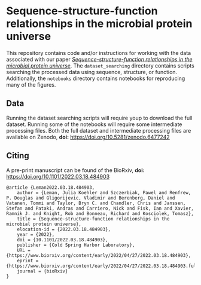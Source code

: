 # Sequence-structure-function relationships in the microbial protein universe

This repository contains code and/or instructions for working with the data associated with our paper [_Sequence-structure-function relationships in the microbial protein universe_](https://doi.org/10.1101/2022.03.18.484903).
The `dataset_searching` directory contains scripts searching the processed data using sequence, structure, or function.
Additionally, the `notebooks` directory contains notebooks for reproducing many of the figures.

## Data
Running the dataset searching scripts will require youp to download the full dataset.
Running some of the notebooks will require some intermediate processing files.
Both the full dataset and intermediate processing files are available on Zenodo, __doi:__ https://doi.org/10.5281/zenodo.6477242

## Citing
A pre-print manuscript can be found of the BioRxiv, __doi:__ https://doi.org/10.1101/2022.03.18.484903 
```
@article {Leman2022.03.18.484903,
	author = {Leman, Julia Koehler and Szczerbiak, Pawel and Renfrew, P. Douglas and Gligorijevic, Vladimir and Berenberg, Daniel and Vatanen, Tommi and Taylor, Bryn C. and Chandler, Chris and Janssen, Stefan and Pataki, Andras and Carriero, Nick and Fisk, Ian and Xavier, Ramnik J. and Knight, Rob and Bonneau, Richard and Kosciolek, Tomasz},
	title = {Sequence-structure-function relationships in the microbial protein universe},
	elocation-id = {2022.03.18.484903},
	year = {2022},
	doi = {10.1101/2022.03.18.484903},
	publisher = {Cold Spring Harbor Laboratory},
	URL = {https://www.biorxiv.org/content/early/2022/04/27/2022.03.18.484903},
	eprint = {https://www.biorxiv.org/content/early/2022/04/27/2022.03.18.484903.full.pdf},
	journal = {bioRxiv}
}
```
